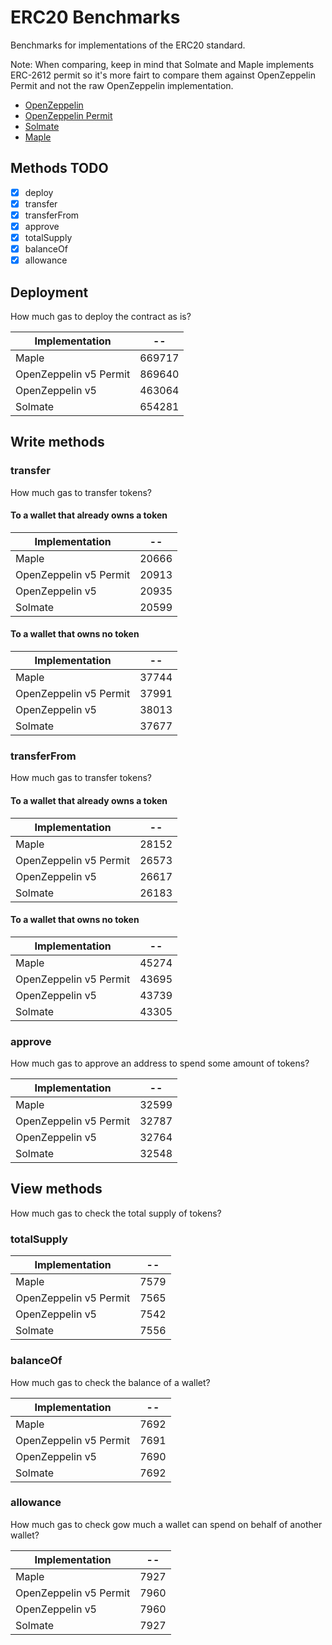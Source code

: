 # ERC20 Benchmarks

Benchmarks for implementations of the ERC20 standard.

Note: When comparing, keep in mind that Solmate and Maple implements ERC-2612 permit so it's more fairt to compare them against OpenZeppelin Permit and not the raw OpenZeppelin implementation.

- [OpenZeppelin](https://github.com/OpenZeppelin/openzeppelin-contracts)
- [OpenZeppelin Permit](https://github.com/OpenZeppelin/openzeppelin-contracts)
- [Solmate](https://github.com/rari-capital/solmate)
- [Maple](https://github.com/maple-labs/erc20)

## Methods TODO

- [x] deploy
- [x] transfer
- [x] transferFrom
- [x] approve
- [x] totalSupply
- [x] balanceOf
- [x] allowance

## Deployment

How much gas to deploy the contract as is?

<!-- Start deploy Table -->
|    Implementation    |  --  |
|----------------------|------|
|         Maple        |669717|
|OpenZeppelin v5 Permit|869640|
|    OpenZeppelin v5   |463064|
|        Solmate       |654281|
<!-- End deploy Table -->

## Write methods

### transfer

How much gas to transfer tokens?

#### To a wallet that already owns a token

<!-- Start transferToOwner Table -->
|    Implementation    |  -- |
|----------------------|-----|
|         Maple        |20666|
|OpenZeppelin v5 Permit|20913|
|    OpenZeppelin v5   |20935|
|        Solmate       |20599|
<!-- End transferToOwner Table -->

#### To a wallet that owns no token

<!-- Start transferToNonOwner Table -->
|    Implementation    |  -- |
|----------------------|-----|
|         Maple        |37744|
|OpenZeppelin v5 Permit|37991|
|    OpenZeppelin v5   |38013|
|        Solmate       |37677|
<!-- End transferToNonOwner Table -->

### transferFrom

How much gas to transfer tokens?

#### To a wallet that already owns a token

<!-- Start transferFromToOwner Table -->
|    Implementation    |  -- |
|----------------------|-----|
|         Maple        |28152|
|OpenZeppelin v5 Permit|26573|
|    OpenZeppelin v5   |26617|
|        Solmate       |26183|
<!-- End transferFromToOwner Table -->

#### To a wallet that owns no token

<!-- Start transferFromToNonOwner Table -->
|    Implementation    |  -- |
|----------------------|-----|
|         Maple        |45274|
|OpenZeppelin v5 Permit|43695|
|    OpenZeppelin v5   |43739|
|        Solmate       |43305|
<!-- End transferFromToNonOwner Table -->

### approve

How much gas to approve an address to spend some amount of tokens?

<!-- Start approve Table -->
|    Implementation    |  -- |
|----------------------|-----|
|         Maple        |32599|
|OpenZeppelin v5 Permit|32787|
|    OpenZeppelin v5   |32764|
|        Solmate       |32548|
<!-- End approve Table -->

## View methods

How much gas to check the total supply of tokens?

### totalSupply

<!-- Start totalSupply Table -->
|    Implementation    | -- |
|----------------------|----|
|         Maple        |7579|
|OpenZeppelin v5 Permit|7565|
|    OpenZeppelin v5   |7542|
|        Solmate       |7556|
<!-- End totalSupply Table -->

### balanceOf

How much gas to check the balance of a wallet?

<!-- Start balanceOf Table -->
|    Implementation    | -- |
|----------------------|----|
|         Maple        |7692|
|OpenZeppelin v5 Permit|7691|
|    OpenZeppelin v5   |7690|
|        Solmate       |7692|
<!-- End balanceOf Table -->

### allowance

How much gas to check gow much a wallet can spend on behalf of another wallet?

<!-- Start allowance Table -->
|    Implementation    | -- |
|----------------------|----|
|         Maple        |7927|
|OpenZeppelin v5 Permit|7960|
|    OpenZeppelin v5   |7960|
|        Solmate       |7927|
<!-- End allowance Table -->
